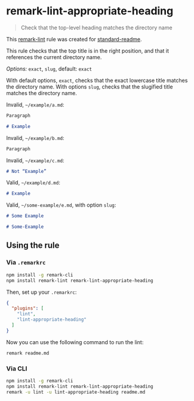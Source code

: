 # remark-lint-appropriate-heading

> Check that the top-level heading matches the directory name

This [remark-lint](https://github.com/wooorm/remark-lint) rule was created for [standard-readme](//github.com/RichardLitt/standard-readme).

This rule checks that the top title is in the right position, and that it references the current directory name.

_Options:_ `exact`, `slug`, default: `exact`

With default options, `exact`, checks that the exact lowercase title matches the directory name. 
With options `slug`, checks that the slugified title matches the directory name. 

Invalid, `~/example/a.md`:

```markdown
Paragraph

# Example
```

Invalid, `~/example/b.md`:

```markdown
Paragraph
```

Invalid, `~/example/c.md`:

```markdown
# Not “Example”
```

Valid, `~/example/d.md`:

```markdown
# Example
```

Valid, `~/some-example/e.md`, with option `slug`:

```markdown
# Some Example
```

```markdown
# Some-Example
```

## Using the rule

### Via `.remarkrc`

```bash
npm install -g remark-cli
npm install remark-lint remark-lint-appropriate-heading
```

Then, set up your `.remarkrc`:

```JSON
{
  "plugins": [
    "lint",
    "lint-appropriate-heading"
  ]
}
```

Now you can use the following command to run the lint:

```bash
remark readme.md
```

### Via CLI

```bash
npm install -g remark-cli
npm install remark-lint remark-lint-appropriate-heading
remark -u lint -u lint-appropriate-heading readme.md
```
